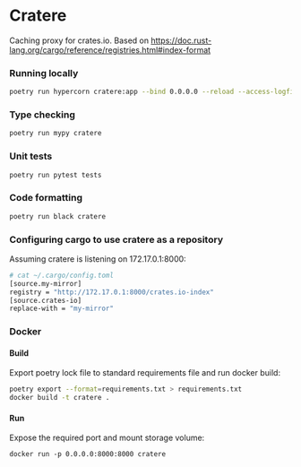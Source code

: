 # Cratere

Caching proxy for crates.io.
Based on https://doc.rust-lang.org/cargo/reference/registries.html#index-format

### Running locally

```bash
poetry run hypercorn cratere:app --bind 0.0.0.0 --reload --access-logfile -
```

### Type checking

```bash
poetry run mypy cratere
```

### Unit tests

```bash
poetry run pytest tests
```

### Code formatting

```bash
poetry run black cratere
```


### Configuring cargo to use cratere as a repository

Assuming cratere is listening on 172.17.0.1:8000:

```bash
# cat ~/.cargo/config.toml
[source.my-mirror]
registry = "http://172.17.0.1:8000/crates.io-index"
[source.crates-io]
replace-with = "my-mirror"
```

### Docker

#### Build

Export poetry lock file to standard requirements file and run docker build:
```bash
poetry export --format=requirements.txt > requirements.txt
docker build -t cratere .
```

#### Run
Expose the required port and mount storage volume:
```
docker run -p 0.0.0.0:8000:8000 cratere
```
